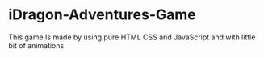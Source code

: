 # iDragon-Adventures-Game
This game Is made by using pure HTML CSS and JavaScript and with little bit of animations
